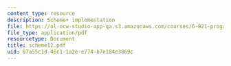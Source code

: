 ```yaml
---
content_type: resource
description: Scheme+ implementation
file: https://ol-ocw-studio-app-qa.s3.amazonaws.com/courses/6-821-programming-languages-fall-2002/67a55c1d46c11a2ee774b7e184e3869c_scheme12.pdf
file_type: application/pdf
resourcetype: Document
title: scheme12.pdf
uid: 67a55c1d-46c1-1a2e-e774-b7e184e3869c
---
```

